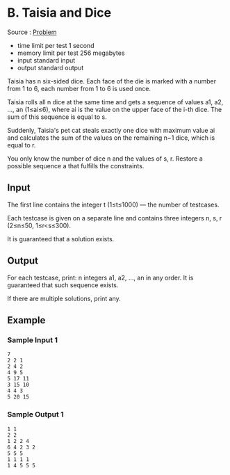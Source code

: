 # B. Taisia and Dice

Source : [Problem](https://codeforces.com/problemset/problem/1790/B)

- time limit per test 1 second
- memory limit per test 256 megabytes
- input standard input
- output standard output

Taisia has n six-sided dice. Each face of the die is marked with a number from 1
to 6, each number from 1 to 6 is used once.

Taisia rolls all n dice at the same time and gets a sequence of values a1, a2, …, an
(1≤ai≤6), where ai
is the value on the upper face of the i-th dice. The sum of this sequence is equal to s.

Suddenly, Taisia's pet cat steals exactly one dice with maximum value ai
and calculates the sum of the values on the remaining n−1
dice, which is equal to r.

You only know the number of dice n
and the values of s, r. Restore a possible sequence a that fulfills the constraints.

## Input

The first line contains the integer t
(1≤t≤1000) — the number of testcases.

Each testcase is given on a separate line and contains three integers n, s, r (2≤n≤50, 1≤r<s≤300).

It is guaranteed that a solution exists.

## Output

For each testcase, print: n integers a1, a2, …, an in any order. It is guaranteed that such sequence exists.

If there are multiple solutions, print any.

## Example

### Sample Input 1

    7
    2 2 1
    2 4 2
    4 9 5
    5 17 11
    3 15 10
    4 4 3
    5 20 15

### Sample Output 1

    1 1
    2 2
    1 2 2 4
    6 4 2 3 2
    5 5 5
    1 1 1 1
    1 4 5 5 5
